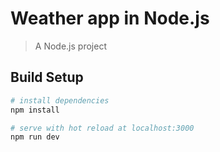 # Weather app in Node.js

> A Node.js project

## Build Setup

``` bash
# install dependencies
npm install

# serve with hot reload at localhost:3000
npm run dev

